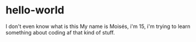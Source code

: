 # hello-world
I don't even know what is this 
My name is Moisés, i'm 15, i'm trying to learn something about coding af that kind of stuff. 
